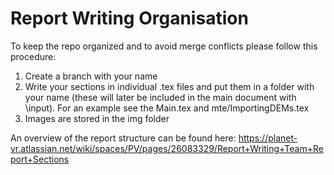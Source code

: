 # Report Writing Organisation

To keep the repo organized and to avoid merge conflicts please follow this procedure:
1. Create a branch with your name
2. Write your sections in individual .tex files and put them in a folder with your name (these will later be included in the main document with \input). For an example see the Main.tex and mte/ImportingDEMs.tex
3. Images are stored in the img folder

An overview of the report structure can be found here: https://planet-vr.atlassian.net/wiki/spaces/PV/pages/26083329/Report+Writing+Team+Report+Sections
